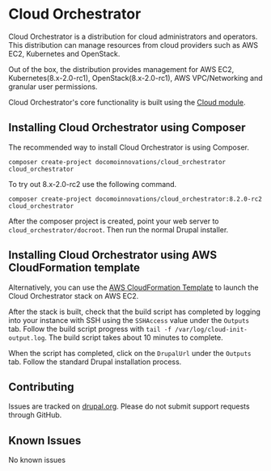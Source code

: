 # Cloud Orchestrator

Cloud Orchestrator is a distribution for cloud administrators and operators.
This distribution can manage resources from cloud providers such as AWS EC2, Kubernetes and OpenStack.

Out of the box, the distribution provides management for AWS EC2, Kubernetes(8.x-2.0-rc1), OpenStack(8.x-2.0-rc1),
AWS VPC/Networking and granular user permissions.

Cloud Orchestrator's core functionality is built using the [Cloud module](https://www.drupal.org/project/cloud).

## Installing Cloud Orchestrator using Composer

The recommended way to install Cloud Orchestrator is using Composer.

```
composer create-project docomoinnovations/cloud_orchestrator cloud_orchestrator
```

To try out 8.x-2.0-rc2 use the following command.

```
composer create-project docomoinnovations/cloud_orchestrator:8.2.0-rc2 cloud_orchestrator
```

After the composer project is created, point your web server to `cloud_orchestrator/docroot`.  Then
run the normal Drupal installer.

## Installing Cloud Orchestrator using AWS CloudFormation template

Alternatively, you can use the [AWS CloudFormation Template](cfn/cloud_orchestrator_cfn.yml) to launch
the Cloud Orchestrator stack on AWS EC2.

After the stack is built, check that the build script has completed by logging into your instance with SSH using
the `SSHAccess` value under the `Outputs` tab.  Follow the build script progress with
`tail -f /var/log/cloud-init-output.log`.  The build script takes about 10 minutes to complete.

When the script has completed, click on the `DrupalUrl` under the `Outputs` tab.  Follow the standard
Drupal installation process.

##  Contributing

Issues are tracked on [drupal.org][issue_queue].  Please do not submit support requests through GitHub.

[issue_queue]:  https://www.drupal.org/project/issues/cloud_orchestrator "Cloud Orchestrator Issue Queue"
[cloud_module]: https://www.drupal.org/project/cloud "Cloud module"

## Known Issues
No known issues
